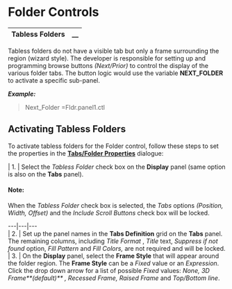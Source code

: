 # Folder Controls 

**Tabless** **Folders** |  **__**  
---|---  
  
Tabless folders do not have a visible tab but only a frame surrounding the region (wizard style). The developer is responsible for setting up and programming browse buttons _(Next/Prior)_ to control the display of the various folder tabs. The button logic would use the variable **NEXT_FOLDER** to activate a specific sub-panel.

**_Example:_**

> Next_Folder =Fldr.panel1.ctl

## Activating Tabless Folders

To activate tabless folders for the Folder control, follow these steps to set the properties in the **[Tabs/Folder Properties](Folder%20Properties.md)** dialogue:

|  1. |  Select the _Tabless_  _Folder_ check box on the **Display** panel (same option is also on the **Tabs** panel).

#### **Note:**  
When the _Tabless_ _Folder_ check box is selected, the _Tabs_ options _(Position, Width, Offset)_ and the _Include Scroll Buttons_ check box will be locked.  
  
---|---|---  
|  2. |  Set up the panel names in the **Tabs Definition** grid on the **Tabs** panel. The remaining columns, including _Title Format_ , _Title_ text, _Suppress if not found_ option, _Fill Pattern_ and _Fill Colors,_ are not required and will be locked.  
|  3. |  On the **Display** panel, select the **Frame Style** that will appear around the folder region. The **Frame Style** can be a _Fixed_ value or an _Expression_. Click the drop down arrow for a list of possible _Fixed_ values: _None, 3D Frame**(default)** , Recessed Frame, Raised Frame_ and _Top/Bottom line_.
